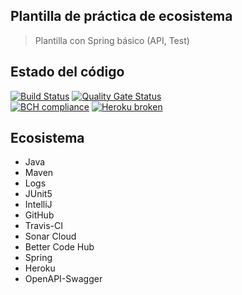 ## Plantilla de práctica de ecosistema
>Plantilla con Spring básico (API, Test)

## Estado del código

[![Build Status](https://travis-ci.org/nelson-lz/ecosystem-template.svg?branch=develop)](https://travis-ci.org/nelson-lz/ecosystem-template) 
[![Quality Gate Status](https://sonarcloud.io/api/project_badges/measure?project=lz.nelson%3Aecosystem-template&metric=alert_status)](https://sonarcloud.io/dashboard?id=lz.nelson%3Aecosystem-template)  
[![BCH compliance](https://bettercodehub.com/edge/badge/nelson-lz/ecosystem-template?branch=develop)](https://bettercodehub.com/)
[![Heroku broken](https://ecosystem-template.herokuapp.com/system/version-badge)](https://ecosystem-template.herokuapp.com/swagger-ui.html)

## Ecosistema
* Java
* Maven
* Logs
* JUnit5
* IntelliJ
* GitHub
* Travis-CI
* Sonar Cloud
* Better Code Hub
* Spring
* Heroku
* OpenAPI-Swagger

